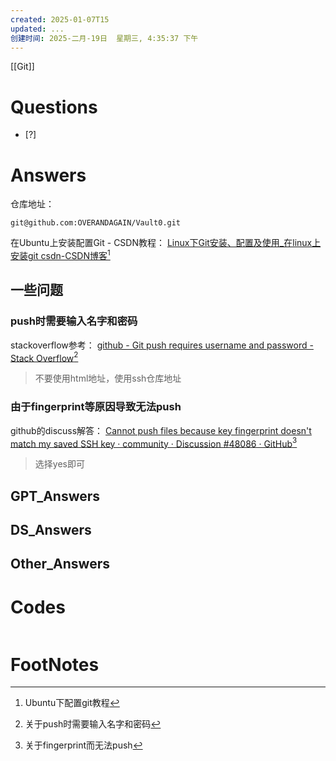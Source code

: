 ```yaml
---
created: 2025-01-07T15
updated: ...
创建时间: 2025-二月-19日  星期三, 4:35:37 下午
---
```

[[Git]]

# Questions

- [?] 


# Answers
仓库地址： 

```
git@github.com:OVERANDAGAIN/Vault0.git
```

在Ubuntu上安装配置Git  - CSDN教程：  [Linux下Git安装、配置及使用\_在linux上安装git csdn-CSDN博客](https://blog.csdn.net/u012856866/article/details/125499320)[^1]

## 一些问题
### push时需要输入名字和密码
stackoverflow参考： [github - Git push requires username and password - Stack Overflow](https://stackoverflow.com/questions/6565357/git-push-requires-username-and-password)[^2]
>不要使用html地址，使用ssh仓库地址

### 由于fingerprint等原因导致无法push
github的discuss解答： [Cannot push files because key fingerprint doesn't match my saved SSH key · community · Discussion #48086 · GitHub](https://github.com/orgs/community/discussions/48086)[^3]
>选择yes即可
## GPT_Answers


## DS_Answers


## Other_Answers


# Codes

```python

```



# FootNotes

[^1]: Ubuntu下配置git教程
[^2]: 关于push时需要输入名字和密码
[^3]: 关于fingerprint而无法push